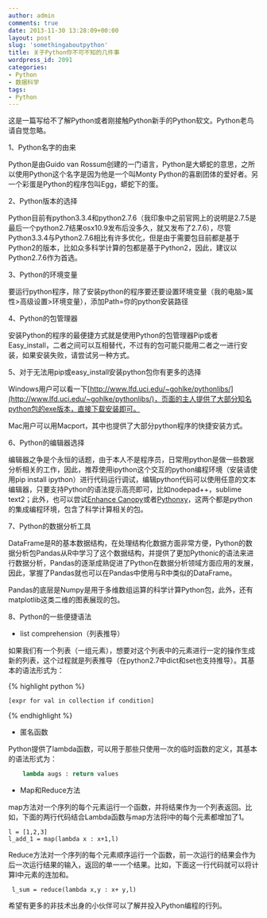 ```yaml
---
author: admin
comments: true
date: 2013-11-30 13:28:09+00:00
layout: post
slug: 'somethingaboutpython'
title: 关于Python你不可不知的几件事
wordpress_id: 2091
categories:
- Python
- 数据科学
tags:
- Python
---
```


这是一篇写给不了解Python或者刚接触Python新手的Python软文。Python老鸟请自觉忽略。

1、Python名字的由来

Python是由Guido van Rossum创建的一门语言，Python是大蟒蛇的意思，之所以使用Python这个名字是因为他是一个叫Monty Python的喜剧团体的爱好者。另一个彩蛋是Python的程序包叫Egg，蟒蛇下的蛋。

2、Python版本的选择

Python目前有python3.3.4和python2.7.6（我印象中之前官网上的说明是2.7.5是最后一个python2.7结果osx10.9发布后没多久，就又发布了2.7.6），尽管Python3.3.4与Python2.7.6相比有许多优化，但是由于需要包目前都是基于Python2的版本，比如众多科学计算的包都是基于Python2，因此，建议以Python2.7.6作为首选。<!-- more -->

3、Python的环境变量

要运行python程序，除了安装python的程序要还要设置环境变量（我的电脑>属性>高级设置>环境变量），添加Path=你的python安装路径

4、Python的包管理器

安装Python的程序的最便捷方式就是使用Python的包管理器Pip或者Easy_install，二者之间可以互相替代，不过有的包可能只能用二者之一进行安装，如果安装失败，请尝试另一种方式。

5、对于无法用pip或easy_install安装python包你有更多的选择

Windows用户可以看一下[http://www.lfd.uci.edu/~gohlke/pythonlibs/](http://www.lfd.uci.edu/~gohlke/pythonlibs/)，页面的主人提供了大部分知名python包的exe版本，直接下载安装即可。

Mac用户可以用Macport，其中也提供了大部分python程序的快捷安装方式。

6、Python的编辑器选择

编辑器之争是个永恒的话题，由于本人不是程序员，日常用python是做一些数据分析相关的工作，因此，推荐使用ipython这个交互的python编程环境（安装请使用pip install ipython）进行代码运行调试，编辑python代码可以使用任意的文本编辑器，只要支持Python的语法提示高亮即可，比如nodepad++，sublime text2；此外，也可以尝试[Enhance Canopy](https://www.enthought.com/products/canopy/)或者[Pythonxy](https://code.google.com/p/pythonxy/)，这两个都是python的集成编程环境，包含了科学计算相关的包。

7、Python的数据分析工具

DataFrame是R的基本数据结构，在处理结构化数据方面非常方便，Python的数据分析包Pandas从R中学习了这个数据结构，并提供了更加Pythonic的语法来进行数据分析，Pandas的逐渐成熟促进了Python在数据分析领域方面应用的发展，因此，掌握了Pandas就也可以在Pandas中使用与R中类似的DataFrame。

Pandas的底层是Numpy是用于多维数组运算的科学计算Python包，此外，还有matplotlib这类二维的图表展现的包。

8、Python的一些便捷语法



	
  * list comprehension（列表推导）


如果我们有一个列表（一组元素），想要对这个列表中的元素进行一定的操作生成新的列表，这个过程就是列表推导（在python2.7中dict和set也支持推导）。其基本的语法形式为：

{% highlight python %}
    
    [expr for val in collection if condition]

{% endhighlight %}

  * 匿名函数


Python提供了lambda函数，可以用于那些只使用一次的临时函数的定义，其基本的语法形式为：

```python    
    lambda augs : return values
```
  * Map和Reduce方法


map方法对一个序列的每个元素运行一个函数，并将结果作为一个列表返回。比如，下面的两行代码结合Lambda函数与map方法将l中的每个元素都增加了1。

    
    l = [1,2,3]
    l_add_1 = map(lambda x : x+1,l)


Reduce方法对一个序列的每个元素顺序运行一个函数，前一次运行的结果会作为后一次运行结果的输入，返回的单一一个结果。比如，下面这一行代码就可以将计算l中元素的连加和。

    
     l_sum = reduce(lambda x,y : x+ y,l)


希望有更多的非技术出身的小伙伴可以了解并投入Python编程的行列。
